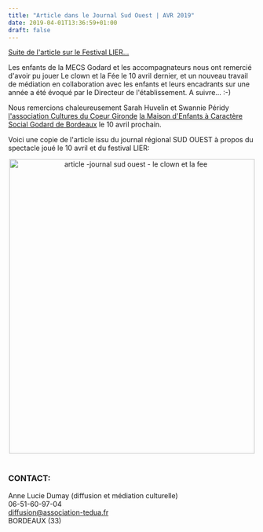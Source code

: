 ```yaml
---
title: "Article dans le Journal Sud Ouest | AVR 2019"
date: 2019-04-01T13:36:59+01:00
draft: false
---
```


[Suite de l'article sur le Festival LIER...](https://leclownetlafee.fr/posts/representation-a-la-MECS-godard-dans-le-cadre-du-festival-lier)

Les enfants de la MECS Godard et les accompagnateurs nous ont remercié d'avoir pu jouer Le clown et la Fée le 10 avril dernier, et un nouveau travail de médiation en collaboration avec les enfants et leurs encadrants sur une année a été évoqué par le Directeur de l'établissement. A suivre... :-)

Nous remercions chaleureusement Sarah Huvelin et Swannie Péridy [l'association Cultures du Coeur Gironde](https://www.culturesducoeur.org/CULTURES_DU_COEUR_33) [la Maison d'Enfants à Caractère Social Godard de Bordeaux](http://aeis.fr/presentation/etablissements/la-maison-d-enfants-a-caractere/) le 10 avril prochain.

Voici une copie de l'article issu du journal régional SUD OUEST à propos du spectacle joué le 10 avril et du festival LIER:
<br>
<center> <img src="/images/article-sud-ouest-mecs-godard.jpg" alt="article -journal sud ouest - le clown et la fee" height="600" width="500"> </center>
<br>



### CONTACT:
Anne Lucie Dumay (diffusion et médiation culturelle)<br>
06-51-60-97-04<br>
diffusion@association-tedua.fr<br>
BORDEAUX (33)

